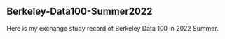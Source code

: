 ## Berkeley-Data100-Summer2022

Here is my exchange study record of Berkeley Data 100 in 2022 Summer.
